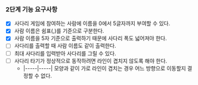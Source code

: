 ### 2단계 기능 요구사항
- [x] 사다리 게임에 참여하는 사람에 이름을 0에서 5글자까지 부여할 수 있다.
- [x] 사람 이름은 쉼표(,)를 기준으로 구분한다.
- [x] 사람 이름을 5자 기준으로 출력하기 때문에 사다리 폭도 넓어져야 한다.
- [ ] 사다리를 출력할 때 사람 이름도 같이 출력한다.
- [ ] 최대 사다리를 입력받아 사다리를 그릴 수 있다.
- [ ] 사다리 타기가 정상적으로 동작하려면 라인이 겹치지 않도록 해야 한다.
    - |-----|-----| 모양과 같이 가로 라인이 겹치는 경우 어느 방향으로 이동할지 결정할 수 없다.